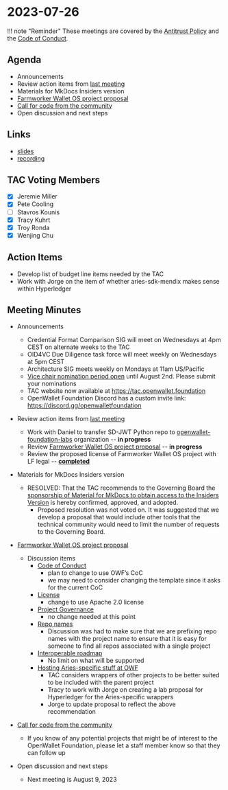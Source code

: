 [//]: # (SPDX-License-Identifier: CC-BY-4.0)

# 2023-07-26

!!! note "Reminder"
    These meetings are covered by the [Antitrust Policy](../../governance/antitrust.md) and the [Code of Conduct](../../governance/code-of-conduct.md).

## Agenda
- Announcements
- Review action items from [last meeting](./2023-07-12.md#action-items)
- Materials for MkDocs Insiders version
- [Farmworker Wallet OS project proposal](https://github.com/openwallet-foundation/project-proposals/pull/10)
- [Call for code from the community](https://github.com/openwallet-foundation/project-proposals)
- Open discussion and next steps

## Links
- [slides](https://docs.google.com/presentation/d/1Hqo4GobtTtPAfh5qog8U80IquPkFnboug-dRRjtL2fI/edit?usp=sharing)
- [recording](https://zoom.us/rec/play/NDzdilmwIBmOT4bJWzwV9UDhFKKl7IITirFP36n4OPNu7Wocj-UcTxUShzBh3DM9QRK1pd4cCxxT0pdF.JsKe4q2AEqkPxrxw)

## TAC Voting Members

- [x] Jeremie Miller
- [x] Pete Cooling
- [ ] Stavros Kounis
- [x] Tracy Kuhrt
- [x] Troy Ronda
- [x] Wenjing Chu

## Action Items
- Develop list of budget line items needed by the TAC
- Work with Jorge on the item of whether aries-sdk-mendix makes sense within Hyperledger

## Meeting Minutes
- Announcements
    - Credential Format Comparison SIG will meet on Wednesdays at 4pm CEST on alternate weeks to the TAC
    - OID4VC Due Diligence task force will meet weekly on Wednesdays at 5pm CEST
    - Architecture SIG meets weekly on Mondays at 11am US/Pacific
    - [Vice chair nomination period open](https://lists.openwallet.foundation/g/TAC/message/66) until August 2nd. Please submit your nominations
    - TAC website now available at https://tac.openwallet.foundation
    - OpenWallet Foundation Discord has a custom invite link: https://discord.gg/openwalletfoundation

- Review action items from [last meeting](./2023-06-14.md#action-items)
    - Work with Daniel to transfer SD-JWT Python repo to [openwallet-foundation-labs](https://github.com/openwallet-foundation-labs) organization -- **in progress**
    - Review [Farmworker Wallet OS project proposal](https://github.com/openwallet-foundation/project-proposals/pull/10) -- **in progress**
    - Review the proposed license of Farmworker Wallet OS project with LF legal -- **[completed](https://github.com/openwallet-foundation/project-proposals/pull/10#discussion_r1267015989)**

- Materials for MkDocs Insiders version
    - RESOLVED: That the TAC recommends to the Governing Board the [sponsorship of Material for MkDocs to obtain access to the Insiders Version](https://squidfunk.github.io/mkdocs-material/insiders/) is hereby confirmed, approved, and adopted.
        - Proposed resolution was not voted on. It was suggested that we develop a proposal that would include other tools that the technical community would need to limit the number of requests to the Governing Board.

- [Farmworker Wallet OS project proposal](https://github.com/openwallet-foundation/project-proposals/pull/10)
    - Discussion items
        - [Code of Conduct](https://github.com/openwallet-foundation/project-proposals/pull/10#discussion_r1254770431)
            - plan to change to use OWF’s CoC
            - we may need to consider changing the template since it asks for the current CoC
        - [License](https://github.com/openwallet-foundation/project-proposals/pull/10#discussion_r1267015989)
            - change to use Apache 2.0 license
        - [Project Governance](https://github.com/openwallet-foundation/project-proposals/pull/10#discussion_r1254775939)
            - no change needed at this point
        - [Repo names](https://github.com/openwallet-foundation/project-proposals/pull/10#discussion_r1275025697)
            - Discussion was had to make sure that we are prefixing repo names with the project name to ensure that it is easy for someone to find all repos associated with a single project
        - [Interoperable roadmap](https://github.com/openwallet-foundation/project-proposals/pull/10#discussion_r1275035316)
            - No limit on what will be supported
        - [Hosting Aries-specific stuff at OWF](https://github.com/openwallet-foundation/project-proposals/pull/10#discussion_r1275028824)
            - TAC considers wrappers of other projects to be better suited to be included with the parent project
            - Tracy to work with Jorge on creating a lab proposal for Hyperledger for the Aries-specific wrappers
            - Jorge to update proposal to reflect the above recommendation


- [Call for code from the community](https://github.com/openwallet-foundation/project-proposals)
    - If you know of any potential projects that might be of interest to the OpenWallet Foundation, please let a staff member know so  that they can follow up

- Open discussion and next steps
    - Next meeting is August 9, 2023
